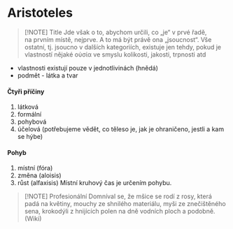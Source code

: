 # Aristoteles

> [!NOTE] Title
> Jde však o to, abychom určili, co „je“ v prvé řadě, na prvním místě, nejprve. A to má být právě ona „jsoucnost“. Vše ostatní, tj. jsoucno v dalších kategoriích, existuje jen tehdy, pokud je vlastností nějaké οὐσία ve smyslu kolikosti, jakosti, trpnosti atd
- vlastnosti existují pouze v jednotlivinách (hnědá)
- podmět - látka a tvar

#### Čtyři příčiny
1) látková
2) formální
3) pohybová
4) účelová
(potřebujeme vědět, co těleso je, jak je ohraničeno, jestli a kam se hýbe)
#### Pohyb
1) místní (fóra)
2) změna (aloisis)
3) růst (alfaxisis)
Místní kruhový čas je určením pohybu.


> [!NOTE] Profesionální
> Domníval se, že mšice se rodí z rosy, která padá na květiny, mouchy ze shnilého materiálu, myši ze znečištěného sena, krokodýli z hnijících polen na dně vodních ploch a podobně. (Wiki)

